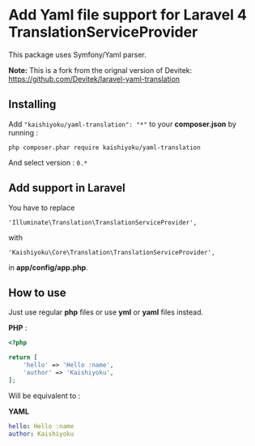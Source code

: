 # Add Yaml file support for Laravel 4 TranslationServiceProvider

This package uses Symfony/Yaml parser.

**Note:** This is a fork from the orignal version of Devitek: <https://github.com/Devitek/laravel-yaml-translation>

## Installing

Add ```"kaishiyoku/yaml-translation": "*"``` to your **composer.json** by running :

    php composer.phar require kaishiyoku/yaml-translation

And select version : ```0.*```

## Add support in Laravel

You have to replace

`'Illuminate\Translation\TranslationServiceProvider',`

with

`'Kaishiyoku\Core\Translation\TranslationServiceProvider',`

in **app/config/app.php**.

## How to use

Just use regular **php** files or use **yml** or **yaml** files instead.

**PHP** :

```php
<?php

return [
	'hello' => 'Hello :name',
    'author' => 'Kaishiyoku',
];
```

Will be equivalent to :

**YAML**

```yaml
hello: Hello :name
author: Kaishiyoku
```
